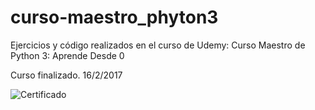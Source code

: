 # curso-maestro_phyton3
Ejercicios y código realizados en el curso de Udemy: Curso Maestro de Python 3: Aprende Desde 0

Curso finalizado. 16/2/2017

![Certificado](https://raw.githubusercontent.com/BorjaG90/python-course/master/UC-9BR15LUY.jpg)
